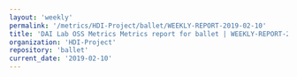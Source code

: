 ```yaml
---
layout: 'weekly'
permalink: '/metrics/HDI-Project/ballet/WEEKLY-REPORT-2019-02-10'
title: 'DAI Lab OSS Metrics Metrics report for ballet | WEEKLY-REPORT-2019-02-10'
organization: 'HDI-Project'
repository: 'ballet'
current_date: '2019-02-10'
---
```

